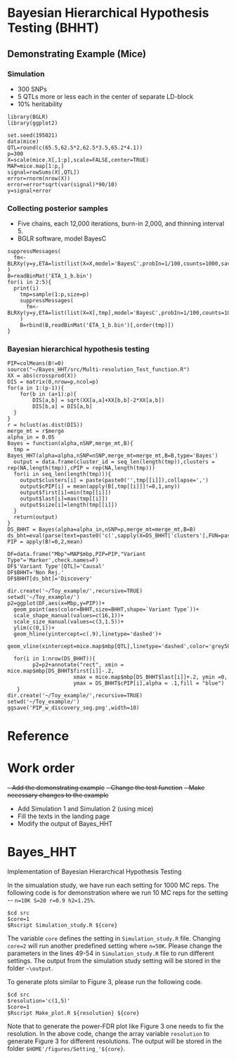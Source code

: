 # Bayesian Hierarchical Hypothesis Testing (BHHT)

## Demonstrating Example (Mice)
### Simulation
  - 300 SNPs
  - 5 QTLs more or less each in the center of separate LD-block
  - 10% heritability

```applescript
library(BGLR)
library(ggplot2)

set.seed(195021)
data(mice)
QTL=round(c(65.5,62.5*2,62.5*3.5,65.2*4.1))
p=300
X=scale(mice.X[,1:p],scale=FALSE,center=TRUE)
MAP=mice.map[1:p,]
signal=rowSums(X[,QTL])
error=rnorm(nrow(X))
error=error*sqrt(var(signal)*90/10)
y=signal+error
```
### Collecting posterior samples
  - Five chains, each 12,000 iterations, burn-in 2,000, and thinning interval 5.
  - BGLR software, model BayesC

```applescript
suppressMessages(
  fm<-BLRXy(y=y,ETA=list(list(X=X,model='BayesC',probIn=1/100,counts=1000,saveEffects=TRUE)),nIter=12000,burnIn=2000,verbose=FALSE)
)
B=readBinMat('ETA_1_b.bin')
for(i in 2:5){
  print(i)
	tmp=sample(1:p,size=p)
	suppressMessages(
 	  fm<-BLRXy(y=y,ETA=list(list(X=X[,tmp],model='BayesC',probIn=1/100,counts=1000,saveEffects=TRUE)),nIter=12000,burnIn=2000,verbose=FALSE)
	)
	B=rbind(B,readBinMat('ETA_1_b.bin')[,order(tmp)])
}
```
### Bayesian hierarchical hypothesis testing

```applescript
PIP=colMeans(B!=0)
source("~/Bayes_HHT/src/Multi-resolution_Test_function.R")
XX = abs(crossprod(X))
DIS = matrix(0,nrow=p,ncol=p)
for(a in 1:(p-1)){
	for(b in (a+1):p){
		DIS[a,b] = sqrt(XX[a,a]+XX[b,b]-2*XX[a,b])
		DIS[b,a] = DIS[a,b]	
  }
} 
r = hclust(as.dist(DIS))
merge_mt = r$merge
alpha_in = 0.05
Bayes = function(alpha,nSNP,merge_mt,B){
  tmp = Bayes_HHT(alpha=alpha,nSNP=nSNP,merge_mt=merge_mt,B=B,type='Bayes')
  output = data.frame(cluster_id = seq_len(length(tmp)),clusters = rep(NA,length(tmp)),cPIP = rep(NA,length(tmp)))
  for(i in seq_len(length(tmp))){
    output$clusters[i] = paste(paste0('',tmp[[i]]),collapse=',')
    output$cPIP[i] = mean(apply(B[,tmp[[i]]]!=0,1,any))
    output$first[i]=min(tmp[[i]])
    output$last[i]=max(tmp[[i]])
    output$size[i]=length(tmp[[i]])
  }
  return(output)
}
DS_BHHT = Bayes(alpha=alpha_in,nSNP=p,merge_mt=merge_mt,B=B)
ds_bht=eval(parse(text=paste0('c(',sapply(X=DS_BHHT['clusters'],FUN=paste,collapse=','),')')))
PIP = apply(B!=0,2,mean)

DF=data.frame("Mbp"=MAP$mbp,PIP=PIP,"Variant Type"='Marker',check.names=F)
DF$'Variant Type'[QTL]='Causal'
DF$BHHT='Non Rej.'
DF$BHHT[ds_bht]='Discovery'

dir.create('~/Toy_example/',recursive=TRUE)
setwd('~/Toy_example/')
p2=ggplot(DF,aes(x=Mbp,y=PIP))+
  geom_point(aes(color=BHHT,size=BHHT,shape=`Variant Type`))+
  scale_shape_manual(values=c(16,1))+
  scale_size_manual(values=c(3,1.5))+
  ylim(c(0,1))+
  geom_hline(yintercept=c(.9),linetype='dashed')+
  geom_vline(xintercept=mice.map$mbp[QTL],linetype='dashed',color='grey50')

  for(i in 1:nrow(DS_BHHT)){
		p2=p2+annotate("rect", xmin = mice.map$mbp[DS_BHHT$first[i]]-.2, 
		             xmax = mice.map$mbp[DS_BHHT$last[i]]+.2, ymin =0, 
		             ymax = DS_BHHT$cPIP[i],alpha = .1,fill = "blue")
   }
dir.create('~/Toy_example/',recursive=TRUE)
setwd('~/Toy_example/')
ggsave('PIP_w_discovery_seg.png',width=10)
```

# Reference

# Work order

~~- Add the demonstrating example~~
~~- Change the test function~~
~~- Make necessary changes to the example~~
- Add Simulation 1 and Simulation 2 (using mice)
- Fill the texts in the landing page
- Modify the output of Bayes_HHT
   
# Bayes_HHT
Implementation of Bayesian Hierarchical Hypothesis Testing 

In the simualation study, we have run each setting for 1000 MC reps. The following code is for demonstration where we run 10 MC reps for the setting -- ```n=10K S=20 r=0.9 h2=1.25%```.
```
$cd src
$core=1
$Rscript Simulation_study.R ${core}
```
The variable ```core``` defines the setting in ```Simulation_study.R``` file. Changing ```core=2``` will run another predefined setting where ```n=50K```. Please change the parameters in the lines 49-54 in ```Simulation_study.R``` file to run different settings. The output from the simulation study setting will be stored in the folder ```~\output```. 

To generate plots similar to Figure 3, please run the following code.
```
$cd src
$resolution='c(1,5)'
$core=1
$Rscript Make_plot.R ${resolution} ${core}
```
Note that to generate the power-FDR plot like Figure 3 one needs to fix the resolution. In the above code, change the array variable ```resolution``` to generate Figure 3 for different resolutions. The output will be stored in the folder ```$HOME'/figures/Setting_'${core}```.
